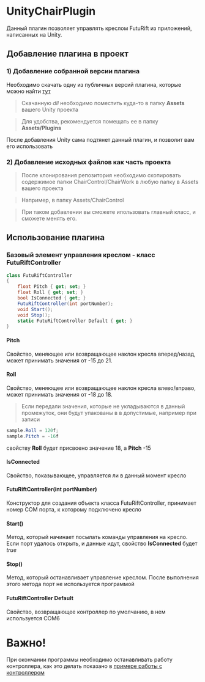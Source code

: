 # UnityChairPlugin
Данный плагин позволяет управлять креслом FutuRift из приложений, написанных на Unity.
## Добавление плагина в проект

### 1) Добавление собранной версии плагина
Необходимо скачать одну из публичных версий плагина, которые можно найти [тут](https://gitlab.com/RealityShift/UnityChairPlugin/tags)

> Скачанную *dll* необходимо поместить куда-то в папку **Assets** вашего Unity проекта

> Для удобства, рекомендуется помещать ее в папку **Assets/Plugins**

После добавления Unity сама подтянет данный плагин, и позволит вам его использовать

### 2) Добавление исходных файлов как часть проекта
> После клонирования репозитория необходимо скопировать содержимое папки  ChairControl/ChairWork в любую папку в Assets вашего проекта 

> Например, в папку Assets/ChairControl

> При таком добавлении вы сможете ипользовать главный класс, и сможете менять его.

## Использование плагина

### Базовый элемент управления креслом - класс **FutuRiftController**

```cs
class FutuRiftController
{
    float Pitch { get; set; }
    float Roll { get; set; }
    bool IsConnected { get; }
    FutuRiftController(int portNumber);
    void Start();
    void Stop();
    static FutuRiftController Default { get; }
}
```

#### Pitch
Свойство, меняющее или возвращающее наклон кресла вперед/назад, может принимать значения от -15 до 21.
#### Roll
Свойство, меняющее или возвращающее наклон кресла влево/вправо, может принимать значения от -18 до 18.


> Если передали значения, которые не укладываются в данный промежуток, они будут упакованы в
в допустимые, например при записи 
```cs
sample.Roll = 120f;
sample.Pitch = -16f
```
свойству **Roll** будет присвоено значение 18, а **Pitch** -15

#### IsConnected
Свойство, показывающее, управляется ли в данный момент кресло

#### FutuRiftController(int portNumber)
Конструктор для создания объекта класса FutuRiftController, принимает номер COM порта, к которому подключено кресло

#### Start()
Метод, который начинает посылать команды управления на кресло. Если порт удалось открыть, и данные идут, свойство **IsConnected** будет *true*

#### Stop()
Метод, который останавливает управление креслом. После выполнения этого метода порт не используется программой

#### FutuRiftController Default
Свойство, возвращающее контроллер по умолчанию, в нем используется COM6

# Важно!
При окончании программы необходимо останавливать работу контроллера, как это делать показано в [примере работы с контроллером](https://github.com/ITLabRTUMIREA/UnityChairPlugin/blob/master/ChairControl/SimpleChairControl.cs)
